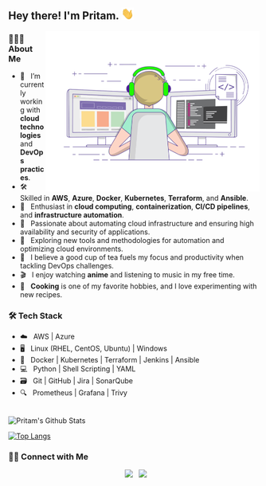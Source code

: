 <h2> Hey there! I'm Pritam. <img src="https://raw.githubusercontent.com/devSouvik/devSouvik/master/Hi.gif" width="25"></h2>
<img align="right" alt="GIF" src="https://raw.githubusercontent.com/devSouvik/devSouvik/master/gif3.gif" width="430"/>

<h3> 👨🏻‍💻 About Me </h3>

- 🔭 &nbsp; I’m currently working with **cloud technologies** and **DevOps practices**.
- 🛠 &nbsp; Skilled in **AWS**, **Azure**, **Docker**, **Kubernetes**, **Terraform**, and **Ansible**.
- 🌱 &nbsp; Enthusiast in **cloud computing**, **containerization**, **CI/CD pipelines**, and **infrastructure automation**.
- 💼 &nbsp; Passionate about automating cloud infrastructure and ensuring high availability and security of applications.
- 🤔 &nbsp; Exploring new tools and methodologies for automation and optimizing cloud environments.
- 🍵 &nbsp; I believe a good cup of tea fuels my focus and productivity when tackling DevOps challenges.
- 🎬 &nbsp; I enjoy watching **anime** and listening to music in my free time.
- 🍳 &nbsp; **Cooking** is one of my favorite hobbies, and I love experimenting with new recipes.

<h3>🛠 Tech Stack</h3>

- ☁️ &nbsp; AWS | Azure  
- 🖥 &nbsp; Linux (RHEL, CentOS, Ubuntu) | Windows  
- 🔧 &nbsp; Docker | Kubernetes | Terraform | Jenkins | Ansible  
- 💻 &nbsp; Python | Shell Scripting | YAML  
- 🗃 &nbsp; Git | GitHub | Jira | SonarQube  
- 🔍 &nbsp; Prometheus | Grafana | Trivy  

<br>

<img align="center" src="https://github-readme-stats.vercel.app/api?username=Preetbandgar&include_all_commits=true&count_private=true&show_icons=true&line_height=20&title_color=7A7ADB&icon_color=2234AE&text_color=D3D3D3&bg_color=0,000000,130F40" alt="Pritam's Github Stats">

</br>

[![Top Langs](https://github-readme-stats.vercel.app/api/top-langs/?username=Preetbandgar&layout=compact&text_color=daf7dc&bg_color=151515)](https://github.com/Preetbandgar/github-readme-stats)

<h3> 🤝🏻 Connect with Me </h3>

<p align="center">
&nbsp; <a href="mailto:bandgar.pritam8@gmail.com" target="_blank" rel="noopener noreferrer"><img src="https://img.icons8.com/plasticine/100/000000/gmail.png" width="50" /></a>
&nbsp; <a href="https://x.com/P_r_i_t_" target="_blank" rel="noopener noreferrer"><img src="https://img.icons8.com/plasticine/100/000000/twitter.png" width="50" /></a> 
</p>


